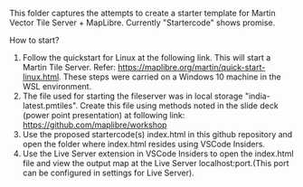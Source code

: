 This folder captures the attempts to create a starter template for Martin Vector Tile Server + MapLibre.
Currently "Startercode" shows promise.

How to start?
1) Follow the quickstart for Linux at the following link. This will start a Martin Tile Server. Refer: https://maplibre.org/martin/quick-start-linux.html. These steps were carried on a Windows 10 machine in the WSL environment.
2) The file used for starting the fileserver was in local storage "india-latest.pmtiles". Create this file using methods noted in the slide deck (power point presentation) at following link: https://github.com/maplibre/workshop
3) Use the proposed startercode(s) index.html in this github repository and open the folder where index.html resides using VSCode Insiders.
4) Use the Live Server extension in VSCode Insiders to open the index.html file and view the output map at the Live Server localhost:port.(This port can be configured in settings for Live Server).
